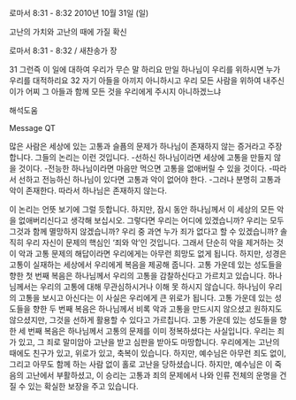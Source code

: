 로마서 8:31 - 8:32 
2010년 10월 31일 (일)

고난의 가치와 고난의 때에 가질 확신



로마서 8:31 - 8:32 / 새찬송가  장


31 그런즉 이 일에 대하여 우리가 무슨 말 하리요 만일 하나님이 우리를 위하시면 누가 우리를 대적하리요 
32 자기 아들을 아끼지 아니하시고 우리 모든 사람을 위하여 내주신 이가 어찌 그 아들과 함께 모든 것을 우리에게 주시지 아니하겠느냐

해석도움





Message QT


많은 사람은 세상에 있는 고통과 슬픔의 문제가 하나님이 존재하지 않는 증거라고 주장합니다. 그들의 논리는 이런 것입니다. 
-선하신 하나님이라면 세상에 고통을 만들지 않을 것이다.
-전능한 하나님이라면 마음만 먹으면 고통을 없애버릴 수 있을 것이다.
-따라서 선하고 전능하신 하나님이 있다면 고통과 악이 없어야 한다.
-그러나 분명히 고통과 악이 존재한다. 따라서 하나님은 존재하지 않는다.

이 논리는 언뜻 보기에 그럴 듯합니다. 하지만, 잠시 동안 하나님께서 이 세상의 모든 악을 없애버리신다고 생각해 보십시오. 
그렇다면 우리는 어디에 있겠습니까? 우리는 모두 그것과 함께 멸망하지 않겠습니까? 우리 중 과연 누가 죄가 없다고 할 수 있겠습니까? 
솔직히 우리 자신이 문제의 핵심인 ‘죄와 악’인 것입니다. 그래서 단순히 악을 제거하는 것이 악과 고통 문제의 해답이라면 우리에게는 아무런 희망도 없게 됩니다. 
하지만, 성경은 고통이 실재하는 세상에서 우리에게 복음을 제공해 줍니다. 
고통 가운데 있는 성도들을 향한 첫 번째 복음은 하나님께서 우리의 고통을 감찰하신다고 가르치고 있습니다. 하나님께서는 우리의 고통에 대해 무관심하시거나 이해 못 하시지 않습니다. 하나님이 우리의 고통을 보시고 아신다는 이 사실은 우리에게 큰 위로가 됩니다.
고통 가운데 있는 성도들을 향한 두 번째 복음은 하나님께서 비록 악과 고통을 만드시지 않으셨고 원하지도 않으셨지만, 그것을 선하게 활용할 수 있다고 가르칩니다. 
고통 가운데 있는 성도들을 향한 세 번째 복음은 하나님께서 고통의 문제를 이미 정복하셨다는 사실입니다. 
우리는 죄가 있고, 그 죄로 말미암아 고난을 받고 심판을 받아도 마땅합니다. 우리에게는 고난의 때에도 친구가 있고, 위로가 있고, 축복이 있습니다. 하지만, 예수님은 아무런 죄도 없이, 그리고 아무도 함께 하는 사람 없이 홀로 고난을 당하셨습니다. 하지만, 예수님은 이 죽음의 고난에서 부활하셨고, 이 승리는 고통과 죄의 문제에서 나와 인류 전체의 운명을 건질 수 있는 확실한 보장을 주고 있습니다.